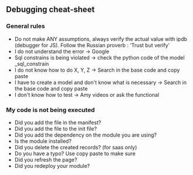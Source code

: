 ## Debugging cheat-sheet
### General rules
* Do not make ANY assumptions, always verify the actual value with ipdb (debugger for JS). Follow the Russian proverb : 'Trust but verify'
* I do not understand the error -> Google
* Sql constrains is being violated -> check the python code of the model _sql_constrain
* I do not know how to do X, Y, Z -> Search in the base code and copy paste
* I have to create a model and don't know what is necessary -> Search in the base code and copy paste
* I don't know how to test -> Amy videos or ask the functional
### My code is not being executed
* Did you add the file in the manifest?
* Did you add the file to the init file?
* Did you add the dependency on the module you are using?
* Is the module installed?
* Did you delete the created records? (for saas only)
* Do you have a typo? Use copy paste to make sure
* Did you refresh the page?
* Did you redeploy your module?

